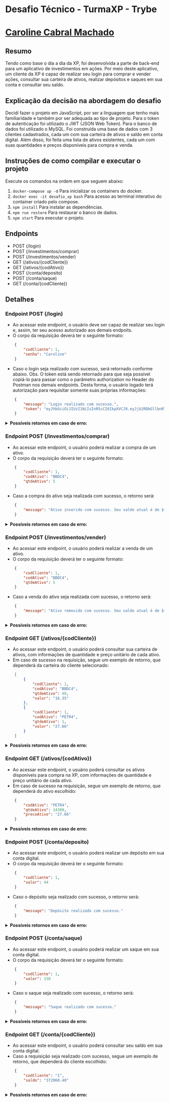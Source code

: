 # Desafio Técnico - TurmaXP - Trybe
# [Caroline Cabral Machado](https://www.linkedin.com/in/carolcabralm/)

## Resumo
Tendo como base o dia a dia da XP, foi desenvolvida a parte de back-end para um aplicativo de investimentos em ações. Por meio deste aplicativo, um cliente da XP é capaz de realizar seu login para comprar e vender ações, consultar sua carteira de ativos, realizar depósitos e saques em sua conta e consultar seu saldo.

## Explicação da decisão na abordagem do desafio
Decidi fazer o projeto em JavaScript, por ser  a linguagem que tenho mais familiaridade e também por ser adequada ao tipo de projeto. Para o token de autenticação foi utilizado o JWT (JSON Web Token). Para o banco de dados foi utilizado o MySQL. Foi construída uma base de dados com 3 clientes cadastrados, cada um com sua carteira de ativos e saldo em conta digital. Além disso, foi feita uma lista de ativos existentes, cada um com suas quantidades e preços disponíveis para compra e venda.

## Instruções de como compilar e executar o projeto

Execute os comandos na ordem em que seguem abaixo:

1. `docker-compose up -d`  Para inicializar os containers do docker.
2. `docker exec -it desafio_xp bash`  Para acesso ao terminal interativo do container criado pelo compose.
3. `npm install`  Para instalar as dependências.
4. `npm run restore`  Para restaurar o banco de dados.
5. `npm start`  Para executar o projeto.

## Endpoints

* POST (/login)
* POST (/investimentos/comprar)
* POST (/investimentos/vender)
* GET (/ativos/{codCliente})
* GET (/ativos/{codAtivo})
* POST (/conta/deposito)
* POST (/conta/saque)
* GET (/conta/{codCliente})

## Detalhes

### Endpoint POST (/login)


- Ao acessar este endpoint, o usuário deve ser capaz de realizar seu login e, assim, ter seu acesso autorizado aos demais endpoits.
- O corpo da requisição deverá ter o seguinte formato:
```json
    {
        "codCliente": 1,
        "senha": "Caroline"
    }
```
- Caso o login seja realizado com sucesso, será retornado conforme abaixo. Obs. O token está sendo retornado para que seja possível copiá-lo para passar como o parâmetro authorization no Header do Postman nos demais endpoints. Desta forma, o usuário logado terá autorização para requisitar somente suas próprias informações:
```json
    {
        "message": "Login realizado com sucesso.",
        "token": "eyJhbGciOiJIUzI1NiIsInR5cCI6IkpXVCJ9.eyJjb2RDbGllbnRlIjoxLCJzZW5oYSI6IkNhcm9saW5lIiwiaWF0IjoxNjU4NDM0NzA5LCJleHAiOjE2NTg0Nzc5MDl9.3F9UCKVD-5tS4KocG7bfoSWv2DwDUem2TKbld-ZA16s"
    }
```

<details>
  <summary><strong>Possíveis retornos em caso de erro:</strong></summary>

  * **Caso usuário ou senha estejam incorretos, será retornado:**
  ```json
      {
          "message": "Usuário ou senha incorretos. Favor verificar seu dados."
      }
  ```

<br />
</details>

### Endpoint POST (/investimentos/comprar)

- Ao acessar este endpoint, o usuário poderá realizar a compra de um ativo.
- O corpo da requisição deverá ter o seguinte formato:
```json
    {
        "codCliente": 1,
        "codAtivo": "BBDC4",
        "qtdeAtivo": 5
    }
```

- Caso a compra do ativo seja realizada com sucesso, o retorno será:
```json
    {
        "message": "Ativo inserido com sucesso. Seu saldo atual é de ${saldo_atual}."
    }
```

<details>
  <summary><strong>Possíveis retornos em caso de erro:</strong></summary>
  
  * **Caso o usuário da requisição não esteja logado, o retorno será:**
  ```json
      {
          "message": "Usuário não logado."
      }
  ```
    
  * **Caso a sessão do usuário da requisição esteja expirada (após 12h do login), o retorno será:**
  ```json
      {
          "message": "Sessão expirada. Realize login novamente para continuar."
      }
  ```

  * **Caso o usuário da requisição solicite informações de outro usuário, o retorno será:**
  ```json
      {
          "message": "Acesso negado."
      }
  ```

  * **Caso o usuário tente comprar um ativo inexistente na base de ativos da XP, o retorno será:**
  ```json
      {
          "message": "Ativo não encontrado."
      }
  ```
  * **Caso o usuário tente comprar uma quantidade maior do ativo que a existente, o retorno será:**
  ```json
      {
          "message": "Quantidade de ativo disponível menor que a desejada."
      }
  ```

  * **Caso o usuário não tenha saldo suficiente para a compra da quantidade desejada do ativo, o retorno será:**
  ```json
      {
          "message": "Saldo insuficiente."
      }
  ```

<br />
</details>


### Endpoint POST (/investimentos/vender)

- Ao acessar este endpoint, o usuário poderá realizar a venda de um ativo.
- O corpo da requisição deverá ter o seguinte formato:
```json
    {
        "codCliente": 1,
        "codAtivo": "BBDC4",
        "qtdeAtivo": 5
    }
```

- Caso a venda do ativo seja realizada com sucesso, o retorno será:
```json
    {
        "message": "Ativo removido com sucesso. Seu saldo atual é de ${saldo_atual}."
    }
```

<details>
  <summary><strong>Possíveis retornos em caso de erro:</strong></summary>
  
  * **Caso o usuário da requisição não esteja logado, o retorno será:**
   
  ```json
      {
          "message": "Usuário não logado."
      }
  ```
    
  * **Caso a sessão do usuário da requisição esteja expirada (após 12h do login), o retorno será:**
  ```json
      {
          "message": "Sessão expirada. Realize login novamente para continuar."
      }
  ```

  * **Caso o usuário da requisição solicite informações de outro usuário, o retorno será:**
  ```json
      {
          "message": "Acesso negado."
      }
  ```

  * **Caso o usuário tente vender um ativo inexistente em sua carteira, o retorno será:**
  ```json
      {
          "message": "Ativo inexistente na carteira."
      }
  ```
 * **Caso o usuário tente vender uma quantidade maior do ativo que a existente em sua carteira, o retorno será:**
  ```json
      {
          "message": "Quantidade de ativo disponível em carteira menor que a desejada para venda."
      }
  ```

<br />
</details>


### Endpoint GET (/ativos/{codCliente})

- Ao acessar este endpoint, o usuário poderá consultar sua carteira de ativos, com informações de quantidade e preço unitário de cada ativo.
- Em caso de sucesso na requisição, segue um exemplo de retorno, que dependerá da carteira do cliente selecionado:
```json
    [
        {
            "codCliente": 1,
            "codAtivo": "BBDC4",
            "qtdeAtivo": 40,
            "valor": "16.35"
        },
        {
            "codCliente": 1,
            "codAtivo": "PETR4",
            "qtdeAtivo": 1,
            "valor": "27.66"
        }
    ]
```

<details>
  <summary><strong>Possíveis retornos em caso de erro:</strong></summary>
  
  * **Caso o usuário da requisição não esteja logado, o retorno será:**   
  ```json
      {
          "message": "Usuário não logado."
      }
  ```
    
  * **Caso a sessão do usuário da requisição esteja expirada (após 12h do login), o retorno será:**
  ```json
      {
          "message": "Sessão expirada. Realize login novamente para continuar."
      }
  ```

  * **Caso o usuário da requisição solicite informações de outro usuário, o retorno será:**
  ```json
      {
          "message": "Acesso negado."
      }
  ```

  
<br />
</details>

### Endpoint GET (/ativos/{codAtivo})
- Ao acessar este endpoint, o usuário poderá consultar os ativos disponíveis para compra na XP, com informações de quantidade e preço unitário de cada ativo.
- Em caso de sucesso na requisição, segue um exemplo de retorno, que dependerá do ativo escolhido:
```json
    {
        "codAtivo": "PETR4",
        "qtdeAtivo": 14300,
        "precoAtivo": "27.66"
    }
```

<details>
  <summary><strong>Possíveis retornos em caso de erro:</strong></summary>

  * **Caso o usuário da requisição não esteja logado, o retorno será:**   
  ```json
      {
          "message": "Usuário não logado."
      }
  ```
    
  * **Caso a sessão do usuário da requisição esteja expirada (após 12h do login), o retorno será:**
  ```json
      {
          "message": "Sessão expirada. Realize login novamente para continuar."
      }
  ```

<br />
</details>


### Endpoint POST (/conta/deposito)
- Ao acessar este endpoint, o usuário poderá realizar um depósito em sua conta digital.
- O corpo da requisição deverá ter o seguinte formato:
```json
    {
        "codCliente": 1,
        "valor": 44
    }
```

- Caso o depósito seja realizado com sucesso, o retorno será:
```json
    {
        "message": "Depósito realizado com sucesso."
    }
```

<details>
  <summary><strong>Possíveis retornos em caso de erro:</strong></summary>
  
  * **Caso o usuário da requisição não esteja logado, o retorno será:**   
  ```json
      {
          "message": "Usuário não logado."
      }
  ```
    
  * **Caso a sessão do usuário da requisição esteja expirada (após 12h do login), o retorno será:**
  ```json
      {
          "message": "Sessão expirada. Realize login novamente para continuar."
      }
  ```

  * **Caso o usuário da requisição tente realizar o depósito na conta de outro cliente, o retorno será:**
  ```json
      {
          "message": "Acesso negado."
      }
  ```

 * **Caso o usuário da requisição tente realizar um depósito com valor igual ou inferior a zero, o retorno será:**
  ```json
      {
          "message": "Quantidade depositada deve ser maior que zero."
      }
  ```


<br />
</details>


### Endpoint POST (/conta/saque)
- Ao acessar este endpoint, o usuário poderá realizar um saque em sua conta digital.
- O corpo da requisição deverá ter o seguinte formato:
```json
    {
        "codCliente": 1,
        "valor": 150
    }
```
- Caso o saque seja realizado com sucesso, o retorno será:
```json
    {
        "message": "Saque realizado com sucesso."
    }
```

<details>
  <summary><strong>Possíveis retornos em caso de erro:</strong></summary>
  
  * **Caso o usuário da requisição não esteja logado, o retorno será:**   
  ```json
      {
          "message": "Usuário não logado."
      }
  ```
    
  * **Caso a sessão do usuário da requisição esteja expirada (após 12h do login), o retorno será:**
  ```json
      {
          "message": "Sessão expirada. Realize login novamente para continuar."
      }
  ```

  * **Caso o usuário da requisição tente realizar o saque na conta de outro cliente, o retorno será:**
  ```json
      {
          "message": "Acesso negado."
      }
  ```

 * **Caso o usuário da requisição tente realizar um saque de valor maior que o saldo disponível em sua conta digital, o retorno será:**
  ```json
      {
          "message": "Saldo insuficiente."
      }
  ```


<br />
</details>


### Endpoint GET (/conta/{codCliente})
- Ao acessar este endpoint, o usuário poderá consultar seu saldo em sua conta digital.
- Caso a requisição seja realizado com sucesso, segue um exemplo de retorno, que dependerá do cliente escolhido:
```json
    {
        "codCliente": "1",
        "saldo": "372060.40"
    }
```

<details>
  <summary><strong>Possíveis retornos em caso de erro:</strong></summary>
  
  * **Caso o usuário da requisição não esteja logado, o retorno será:**   
  ```json
      {
          "message": "Usuário não logado."
      }
  ```
    
  * **Caso a sessão do usuário da requisição esteja expirada (após 12h do login), o retorno será:**
  ```json
      {
          "message": "Sessão expirada. Realize login novamente para continuar."
      }
  ```

  * **Caso o usuário da requisição tente acessar o saldo da conta de outro cliente, o retorno será:**
  ```json
      {
          "message": "Acesso negado."
      }
  ```

<br />
</details>